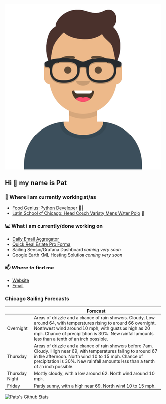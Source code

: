 [![Social banner for p-j-falconer](https://raw.githubusercontent.com/P-J-FALCONER/P-J-FALCONER/master/assets/avataaars.svg)](https://patfalconer.com/)
## Hi :wave: my name is Pat

### 💼 Where I am currently working at/as
- [Food Genius: Python Developer](https://getfoodgenius.com/) 🍔🐍
- [Latin School of Chicago: Head Coach Varisty Mens Water Polo](https://www.latinschool.org/) 🤽


### 💻 What i am currently/done working on
 - [Daily Email Aggregator](https://github.com/P-J-FALCONER/dott_daily_mail)
 - [Quick Real Estate Pro Forma](https://github.com/P-J-FALCONER/henry)
 - Sailing Sensor/Grafana Dashboard *coming very soon*
 - Google Earth KML Hosting Solution *coming very soon*

### 📫 Where to find me
 - [Website](https://patfalconer.com/)
 - [Email](mailto:patrick.j.falconer@gmail.com)


### Chicago Sailing Forecasts
|   | Forecast  |
|---|---|
| Overnight | Areas of drizzle and a chance of rain showers. Cloudy. Low around 64, with temperatures rising to around 66 overnight. Northwest wind around 10 mph, with gusts as high as 20 mph. Chance of precipitation is 30%. New rainfall amounts less than a tenth of an inch possible. |
| Thursday | Areas of drizzle and a chance of rain showers before 7am. Cloudy. High near 69, with temperatures falling to around 67 in the afternoon. North wind 10 to 15 mph. Chance of precipitation is 30%. New rainfall amounts less than a tenth of an inch possible. |
| Thursday Night | Mostly cloudy, with a low around 62. North wind around 10 mph. |
| Friday | Partly sunny, with a high near 69. North wind 10 to 15 mph. |

![Pats's Github Stats](https://github-readme-stats.vercel.app/api?username=p-j-falconer&show_icons=true&theme=radical)
